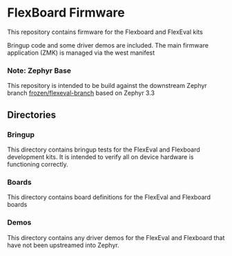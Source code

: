 # FlexBoard Firmware

This repository contains firmware for the Flexboard and FlexEval kits

Bringup code and some driver demos are included. The main firmware
application (ZMK) is managed via the west manifest

### Note: Zephyr Base
This repository is intended to be build against the downstream Zephyr branch
[frozen/flexeval-branch](https://github.com/danieldegrasse/zephyr/tree/frozen/flexeval-branch)
based on Zephyr 3.3

## Directories
### Bringup

This directory contains bringup tests for the FlexEval and Flexboard
development kits. It is intended to verify all
on device hardware is functioning correctly.

### Boards
This directory contains board definitions for the FlexEval and Flexboard
boards

### Demos
This directory contains any driver demos for the FlexEval and Flexboard that
have not been upstreamed into Zephyr.
